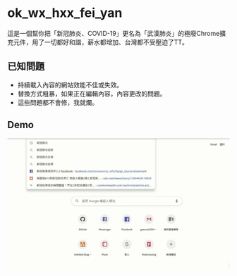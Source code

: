 # ok_wx_hxx_fei_yan
這是一個幫你把「新冠肺炎、COVID-19」更名為「武漢肺炎」的極廢Chrome擴充元件，用了一切都好和諧，薪水都增加、台灣都不受壓迫了TT。

## 已知問題
* 持續載入內容的網站效能不佳或失效。
* 替換方式粗暴，如果正在編輯內容，內容更改的問題。
* 這些問題都不會修，我就爛。

## Demo
![](https://github.com/goescat/ok_wx_hxx_fei_yan/blob/master/demo.gif)
